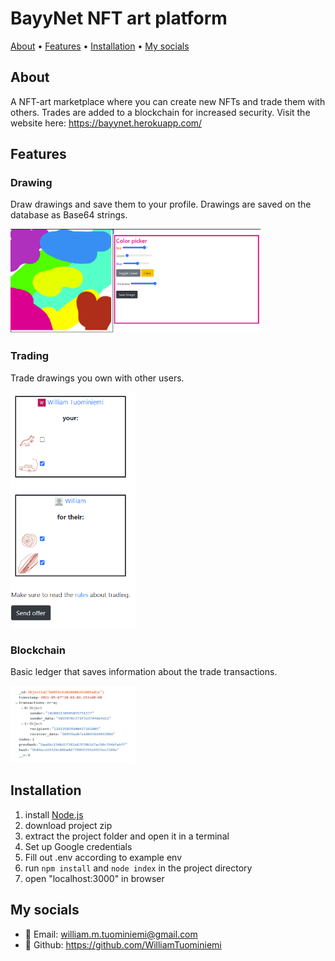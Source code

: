 # BayyNet NFT art platform

<p>
    <a href="#About">About</a> •
    <a href="#Features">Features</a> •
    <a href="#Installation">Installation</a> •
    <a href="#My-socials">My socials</a>
</p>

## About

A NFT-art marketplace where you can create new NFTs and trade them with others. Trades are added to a blockchain for increased security. Visit the website here: https://bayynet.herokuapp.com/

## Features

### Drawing

Draw drawings and save them to your profile. Drawings are saved on the database as Base64 strings.

<img src="./public/draw.png/" alt="Draw" width="400"/>

### Trading

Trade drawings you own with other users.

<img src="./public/trade.png/" alt="Trade" width="200"/>

### Blockchain

Basic ledger that saves information about the trade transactions.

<img src="./public/blockchain.png/" alt="Block" width="200"/>

## Installation

1. install [Node.js](https://nodejs.org/en/)
2. download project zip
3. extract the project folder and open it in a terminal
4. Set up Google credentials
5. Fill out .env according to example env
6. run `npm install` and `node index` in the project directory
7. open "localhost:3000" in browser

## My socials

-   :email: Email: william.m.tuominiemi@gmail.com
-   :link: Github: https://github.com/WilliamTuominiemi
